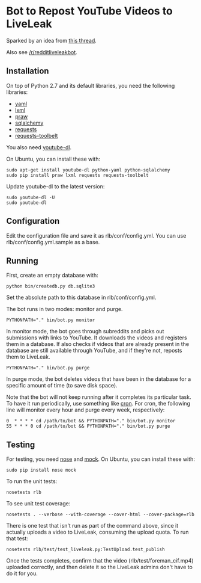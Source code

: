 Bot to Repost YouTube Videos to LiveLeak
========================================

Sparked by an idea from [this thread](http://www.reddit.com/r/UkrainianConflict/comments/2auyay/gold_for_the_person_that_writes_a_bot_that_will/).

Also see [/r/redditliveleakbot](http://www.reddit.com/r/redditliveleakbot/).

Installation
------------

On top of Python 2.7 and its default libraries, you need the following libraries:

 - [yaml](http://pyyaml.org/)
 - [lxml](http://lxml.de/)
 - [praw](https://praw.readthedocs.org/en/v2.1.16/)
 - [sqlalchemy](http://www.sqlalchemy.org/)
 - [requests](http://docs.python-requests.org/)
 - [requests-toolbelt](http://toolbelt.readthedocs.org/)

You also need [youtube-dl](http://rg3.github.io/youtube-dl/).

On Ubuntu, you can install these with:

    sudo apt-get install youtube-dl python-yaml python-sqlalchemy
    sudo pip install praw lxml requests requests-toolbelt

Update youtube-dl to the latest version:

    sudo youtube-dl -U
    sudo youtube-dl

Configuration
-------------

Edit the configuration file and save it as rlb/conf/config.yml.
You can use rlb/conf/config.yml.sample as a base.

Running
-------

First, create an empty database with:

    python bin/createdb.py db.sqlite3

Set the absolute path to this database in rlb/conf/config.yml.

The bot runs in two modes: monitor and purge.

    PYTHONPATH="." bin/bot.py monitor

In monitor mode, the bot goes through subreddits and picks out submissions with links to YouTube.
It downloads the videos and registers them in a database.
If also checks if videos that are already present in the database are still available through YouTube, and if they're not, reposts them to LiveLeak.

    PYTHONPATH="." bin/bot.py purge

In purge mode, the bot deletes videos that have been in the database for a specific amount of time (to save disk space).

Note that the bot will not keep running after it completes its particular task.
To have it run periodically, use something like [cron](http://en.wikipedia.org/wiki/Cron).
For cron, the following line will monitor every hour and purge every week, respectively:

    0  * * * * cd /path/to/bot && PYTHONPATH="." bin/bot.py monitor
    55 * * * 0 cd /path/to/bot && PYTHONPATH="." bin/bot.py purge

Testing
-------

For testing, you need [nose](https://nose.readthedocs.org/en/latest/) and [mock](https://pypi.python.org/pypi/mock).
On Ubuntu, you can install these with:

    sudo pip install nose mock 

To run the unit tests:

    nosetests rlb

To see unit test coverage:

    nosetests . --verbose --with-coverage --cover-html --cover-package=rlb

There is one test that isn't run as part of the command above, since it actually uploads a video to LiveLeak, consuming the upload quota.
To run that test:

    nosetests rlb/test/test_liveleak.py:TestUpload.test_publish

Once the tests completes, confirm that the video (rlb/test/foreman\_cif.mp4) uploaded correctly, and then delete it so the LiveLeak admins don't have to do it for you.
